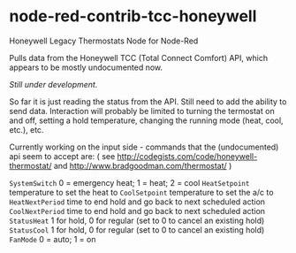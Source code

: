 # node-red-contrib-tcc-honeywell
Honeywell Legacy Thermostats Node for Node-Red

Pulls data from the Honeywell TCC (Total Connect Comfort) API, which appears to be mostly undocumented now.

*Still under development.*

So far it is just reading the status from the API. Still need to add the ability to send data. Interaction will probably be limited to turning the termostat on and off, setting a hold temperature, changing the running mode (heat, cool, etc.), etc.

Currently working on the input side - commands that the (undocumented) api seem to accept are:
( see http://codegists.com/code/honeywell-thermostat/ and http://www.bradgoodman.com/thermostat/ )

`SystemSwitch`	 0 = emergency heat; 1 = heat; 2 = cool
`HeatSetpoint`		temperature to set the heat to
`CoolSetpoint`  temperature to set the a/c to
`HeatNextPeriod`  time to end hold and go back to next scheduled action
`CoolNextPeriod`  time to end hold and go back to next scheduled action
`StatusHeat`  1 for hold, 0 for regular (set to 0 to cancel an existing hold)
`StatusCool`  1 for hold, 0 for regular (set to 0 to cancel an existing hold)
`FanMode`  0 = auto; 1 = on
